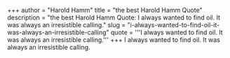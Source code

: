 +++
author = "Harold Hamm"
title = "the best Harold Hamm Quote"
description = "the best Harold Hamm Quote: I always wanted to find oil. It was always an irresistible calling."
slug = "i-always-wanted-to-find-oil-it-was-always-an-irresistible-calling"
quote = '''I always wanted to find oil. It was always an irresistible calling.'''
+++
I always wanted to find oil. It was always an irresistible calling.
